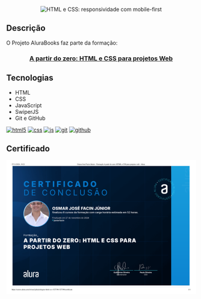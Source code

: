 
<p align="center"> <img src="https://imgur.com/Hy6t2jH.png" alt="HTML e CSS: responsividade com mobile-first"> </p>

## Descrição
<p> O Projeto AluraBooks faz parte da formação:</p> 
<a href="https://www.alura.com.br/formacao-html-css" target="_blank">
    <h3 align="center">A partir do zero: HTML e CSS para projetos Web</h3>
</a> 

## Tecnologias
* HTML
* CSS
* JavaScript
* SwiperJS
* Git e GitHub

<div style="display: inline_block">
  <a href="#" title="HTML5"><img  alt="html5" src="https://img.shields.io/badge/HTML5-E34F26?style=for-the-badge&logo=html5&logoColor=white" /></a>
  <a href="#" title="CSS3"><img  alt="css" src="https://img.shields.io/badge/CSS3-1572B6?style=for-the-badge&logo=css3&logoColor=white" /></a>
  <a href="#" title="JavaScript"><img  alt="js" src="https://img.shields.io/badge/JavaScript-F7DF1E?style=for-the-badge&logo=javascript&logoColor=black" /></a>
  <a href="#" title="Git"><img alt="git" src="https://img.shields.io/badge/GIT-E44C30?style=for-the-badge&logo=git&logoColor=white"></a>
  <a href="#" title="GitHub"><img alt="github" src="https://img.shields.io/badge/GitHub-100000?style=for-the-badge&logo=github&logoColor=white"></a>
</div>

## Certificado
![Certificado de Conclusão](./img/Certificado.png)
